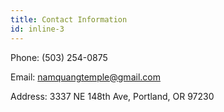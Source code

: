 ```yaml
---
title: Contact Information
id: inline-3
---
```

Phone: (503) 254-0875

Email: namquangtemple@gmail.com

Address: 3337 NE 148th Ave, Portland, OR 97230